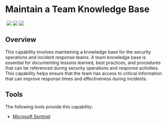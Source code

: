 # Maintain a Team Knowledge Base
&nbsp;![](https://img.shields.io/badge/ID-C7003-blue)&nbsp;![](https://img.shields.io/badge/Phase-Operations_%28P0007%29-blue)&nbsp;![](https://img.shields.io/badge/Category-General-blue)
## Overview
This capability involves maintaining a knowledge base for the security operations and incident response teams. A team knowledge base is essential for documenting lessons learned, best practices, and procedures that can be referenced during security operations and response activities. This capability helps ensure that the team has access to critical information that can improve response times and effectiveness during incidents.

## Tools
The following tools provide this capability:

- [Microsoft Sentinel](../tool/ms-sentinel/C7003.md)